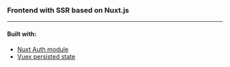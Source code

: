 ### Frontend with SSR based on Nuxt.js
---
#### Built with:
- [Nuxt Auth module](https://auth.nuxtjs.org/)
- [Vuex persisted state](https://github.com/robinvdvleuten/vuex-persistedstate)